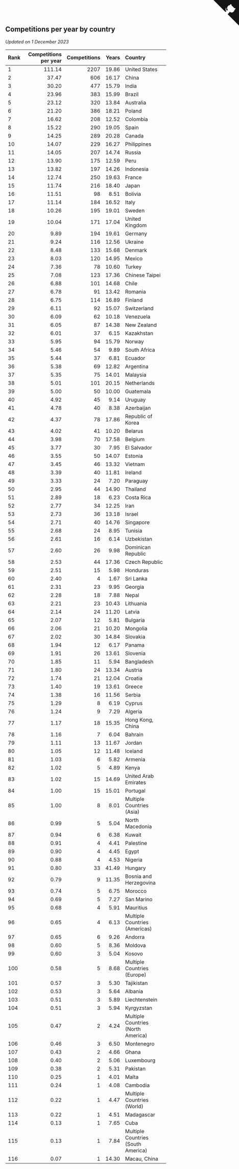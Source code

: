 ## Competitions per year by country

*Updated on  1 December 2023*

| Rank | Competitions per year | Competitions | Years | Country |
| :--- | ---: | ---: | ---: | :--- |
| 1 | 111.14 | 2207 | 19.86 | United States |
| 2 | 37.47 | 606 | 16.17 | China |
| 3 | 30.20 | 477 | 15.79 | India |
| 4 | 23.96 | 383 | 15.99 | Brazil |
| 5 | 23.12 | 320 | 13.84 | Australia |
| 6 | 21.20 | 386 | 18.21 | Poland |
| 7 | 16.62 | 208 | 12.52 | Colombia |
| 8 | 15.22 | 290 | 19.05 | Spain |
| 9 | 14.25 | 289 | 20.28 | Canada |
| 10 | 14.07 | 229 | 16.27 | Philippines |
| 11 | 14.05 | 207 | 14.74 | Russia |
| 12 | 13.90 | 175 | 12.59 | Peru |
| 13 | 13.82 | 197 | 14.26 | Indonesia |
| 14 | 12.74 | 250 | 19.63 | France |
| 15 | 11.74 | 216 | 18.40 | Japan |
| 16 | 11.51 | 98 | 8.51 | Bolivia |
| 17 | 11.14 | 184 | 16.52 | Italy |
| 18 | 10.26 | 195 | 19.01 | Sweden |
| 19 | 10.04 | 171 | 17.04 | United Kingdom |
| 20 | 9.89 | 194 | 19.61 | Germany |
| 21 | 9.24 | 116 | 12.56 | Ukraine |
| 22 | 8.48 | 133 | 15.68 | Denmark |
| 23 | 8.03 | 120 | 14.95 | Mexico |
| 24 | 7.36 | 78 | 10.60 | Turkey |
| 25 | 7.08 | 123 | 17.36 | Chinese Taipei |
| 26 | 6.88 | 101 | 14.68 | Chile |
| 27 | 6.78 | 91 | 13.42 | Romania |
| 28 | 6.75 | 114 | 16.89 | Finland |
| 29 | 6.11 | 92 | 15.07 | Switzerland |
| 30 | 6.09 | 62 | 10.18 | Venezuela |
| 31 | 6.05 | 87 | 14.38 | New Zealand |
| 32 | 6.01 | 37 | 6.15 | Kazakhstan |
| 33 | 5.95 | 94 | 15.79 | Norway |
| 34 | 5.46 | 54 | 9.89 | South Africa |
| 35 | 5.44 | 37 | 6.81 | Ecuador |
| 36 | 5.38 | 69 | 12.82 | Argentina |
| 37 | 5.35 | 75 | 14.01 | Malaysia |
| 38 | 5.01 | 101 | 20.15 | Netherlands |
| 39 | 5.00 | 50 | 10.00 | Guatemala |
| 40 | 4.92 | 45 | 9.14 | Uruguay |
| 41 | 4.78 | 40 | 8.38 | Azerbaijan |
| 42 | 4.37 | 78 | 17.86 | Republic of Korea |
| 43 | 4.02 | 41 | 10.20 | Belarus |
| 44 | 3.98 | 70 | 17.58 | Belgium |
| 45 | 3.77 | 30 | 7.95 | El Salvador |
| 46 | 3.55 | 50 | 14.07 | Estonia |
| 47 | 3.45 | 46 | 13.32 | Vietnam |
| 48 | 3.39 | 40 | 11.81 | Ireland |
| 49 | 3.33 | 24 | 7.20 | Paraguay |
| 50 | 2.95 | 44 | 14.90 | Thailand |
| 51 | 2.89 | 18 | 6.23 | Costa Rica |
| 52 | 2.77 | 34 | 12.25 | Iran |
| 53 | 2.73 | 36 | 13.18 | Israel |
| 54 | 2.71 | 40 | 14.76 | Singapore |
| 55 | 2.68 | 24 | 8.95 | Tunisia |
| 56 | 2.61 | 16 | 6.14 | Uzbekistan |
| 57 | 2.60 | 26 | 9.98 | Dominican Republic |
| 58 | 2.53 | 44 | 17.36 | Czech Republic |
| 59 | 2.51 | 15 | 5.98 | Honduras |
| 60 | 2.40 | 4 | 1.67 | Sri Lanka |
| 61 | 2.31 | 23 | 9.95 | Georgia |
| 62 | 2.28 | 18 | 7.88 | Nepal |
| 63 | 2.21 | 23 | 10.43 | Lithuania |
| 64 | 2.14 | 24 | 11.20 | Latvia |
| 65 | 2.07 | 12 | 5.81 | Bulgaria |
| 66 | 2.06 | 21 | 10.20 | Mongolia |
| 67 | 2.02 | 30 | 14.84 | Slovakia |
| 68 | 1.94 | 12 | 6.17 | Panama |
| 69 | 1.91 | 26 | 13.61 | Slovenia |
| 70 | 1.85 | 11 | 5.94 | Bangladesh |
| 71 | 1.80 | 24 | 13.34 | Austria |
| 72 | 1.74 | 21 | 12.04 | Croatia |
| 73 | 1.40 | 19 | 13.61 | Greece |
| 74 | 1.38 | 16 | 11.56 | Serbia |
| 75 | 1.29 | 8 | 6.19 | Cyprus |
| 76 | 1.24 | 9 | 7.29 | Algeria |
| 77 | 1.17 | 18 | 15.35 | Hong Kong, China |
| 78 | 1.16 | 7 | 6.04 | Bahrain |
| 79 | 1.11 | 13 | 11.67 | Jordan |
| 80 | 1.05 | 12 | 11.48 | Iceland |
| 81 | 1.03 | 6 | 5.82 | Armenia |
| 82 | 1.02 | 5 | 4.89 | Kenya |
| 83 | 1.02 | 15 | 14.69 | United Arab Emirates |
| 84 | 1.00 | 15 | 15.01 | Portugal |
| 85 | 1.00 | 8 | 8.01 | Multiple Countries (Asia) |
| 86 | 0.99 | 5 | 5.04 | North Macedonia |
| 87 | 0.94 | 6 | 6.38 | Kuwait |
| 88 | 0.91 | 4 | 4.41 | Palestine |
| 89 | 0.90 | 4 | 4.45 | Egypt |
| 90 | 0.88 | 4 | 4.53 | Nigeria |
| 91 | 0.80 | 33 | 41.49 | Hungary |
| 92 | 0.79 | 9 | 11.35 | Bosnia and Herzegovina |
| 93 | 0.74 | 5 | 6.75 | Morocco |
| 94 | 0.69 | 5 | 7.27 | San Marino |
| 95 | 0.68 | 4 | 5.91 | Mauritius |
| 96 | 0.65 | 4 | 6.13 | Multiple Countries (Americas) |
| 97 | 0.65 | 6 | 9.26 | Andorra |
| 98 | 0.60 | 5 | 8.36 | Moldova |
| 99 | 0.60 | 3 | 5.04 | Kosovo |
| 100 | 0.58 | 5 | 8.68 | Multiple Countries (Europe) |
| 101 | 0.57 | 3 | 5.30 | Tajikistan |
| 102 | 0.53 | 3 | 5.64 | Albania |
| 103 | 0.51 | 3 | 5.89 | Liechtenstein |
| 104 | 0.51 | 3 | 5.94 | Kyrgyzstan |
| 105 | 0.47 | 2 | 4.24 | Multiple Countries (North America) |
| 106 | 0.46 | 3 | 6.50 | Montenegro |
| 107 | 0.43 | 2 | 4.66 | Ghana |
| 108 | 0.40 | 2 | 5.06 | Luxembourg |
| 109 | 0.38 | 2 | 5.31 | Pakistan |
| 110 | 0.25 | 1 | 4.01 | Malta |
| 111 | 0.24 | 1 | 4.08 | Cambodia |
| 112 | 0.22 | 1 | 4.47 | Multiple Countries (World) |
| 113 | 0.22 | 1 | 4.51 | Madagascar |
| 114 | 0.13 | 1 | 7.65 | Cuba |
| 115 | 0.13 | 1 | 7.84 | Multiple Countries (South America) |
| 116 | 0.07 | 1 | 14.30 | Macau, China |


<a href="https://github.com/JustinTimeCuber/wca_statistics" class="github-corner" aria-label="View source on Github"><svg width="80" height="80" viewBox="0 0 250 250" style="fill:#151513; color:#fff; position: absolute; top: 0; border: 0; right: 0;" aria-hidden="true"><path d="M0,0 L115,115 L130,115 L142,142 L250,250 L250,0 Z"></path><path d="M128.3,109.0 C113.8,99.7 119.0,89.6 119.0,89.6 C122.0,82.7 120.5,78.6 120.5,78.6 C119.2,72.0 123.4,76.3 123.4,76.3 C127.3,80.9 125.5,87.3 125.5,87.3 C122.9,97.6 130.6,101.9 134.4,103.2" fill="currentColor" style="transform-origin: 130px 106px;" class="octo-arm"></path><path d="M115.0,115.0 C114.9,115.1 118.7,116.5 119.8,115.4 L133.7,101.6 C136.9,99.2 139.9,98.4 142.2,98.6 C133.8,88.0 127.5,74.4 143.8,58.0 C148.5,53.4 154.0,51.2 159.7,51.0 C160.3,49.4 163.2,43.6 171.4,40.1 C171.4,40.1 176.1,42.5 178.8,56.2 C183.1,58.6 187.2,61.8 190.9,65.4 C194.5,69.0 197.7,73.2 200.1,77.6 C213.8,80.2 216.3,84.9 216.3,84.9 C212.7,93.1 206.9,96.0 205.4,96.6 C205.1,102.4 203.0,107.8 198.3,112.5 C181.9,128.9 168.3,122.5 157.7,114.1 C157.9,116.9 156.7,120.9 152.7,124.9 L141.0,136.5 C139.8,137.7 141.6,141.9 141.8,141.8 Z" fill="currentColor" class="octo-body"></path></svg></a><style>.github-corner:hover .octo-arm{animation:octocat-wave 560ms ease-in-out}@keyframes octocat-wave{0%,100%{transform:rotate(0)}20%,60%{transform:rotate(-25deg)}40%,80%{transform:rotate(10deg)}}@media (max-width:500px){.github-corner:hover .octo-arm{animation:none}.github-corner .octo-arm{animation:octocat-wave 560ms ease-in-out}}</style>
